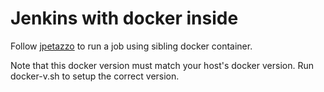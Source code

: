 # Jenkins with docker inside

Follow [jpetazzo](https://jpetazzo.github.io/2015/09/03/do-not-use-docker-in-docker-for-ci/) to run a job using sibling docker container.

Note that this docker version must match your host's docker version. Run docker-v.sh to setup the correct version.